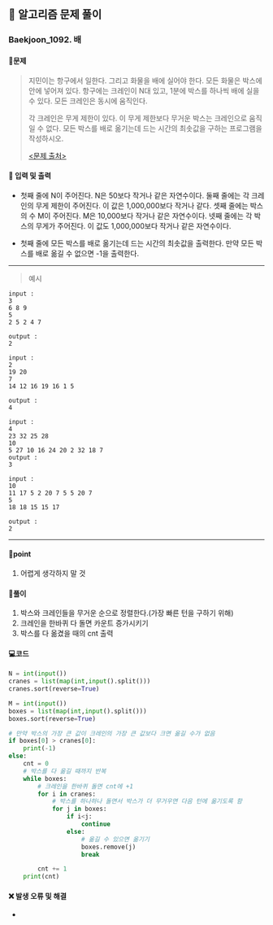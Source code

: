 ## 🐌 알고리즘 문제 풀이

### Baekjoon_1092. 배

#### 📒문제

> 지민이는 항구에서 일한다. 그리고 화물을 배에 실어야 한다. 모든 화물은 박스에 안에 넣어져 있다. 항구에는 크레인이 N대 있고, 1분에 박스를 하나씩 배에 실을 수 있다. 모든 크레인은 동시에 움직인다.
>
> 각 크레인은 무게 제한이 있다. 이 무게 제한보다 무거운 박스는 크레인으로 움직일 수 없다. 모든 박스를 배로 옮기는데 드는 시간의 최솟값을 구하는 프로그램을 작성하시오.
> 
>    [<문제 출처>](https://www.acmicpc.net/problem/1092)



#### :pushpin: 입력 및 출력

- 첫째 줄에 N이 주어진다. N은 50보다 작거나 같은 자연수이다. 둘째 줄에는 각 크레인의 무게 제한이 주어진다. 이 값은 1,000,000보다 작거나 같다. 셋째 줄에는 박스의 수 M이 주어진다. M은 10,000보다 작거나 같은 자연수이다. 넷째 줄에는 각 박스의 무게가 주어진다. 이 값도 1,000,000보다 작거나 같은 자연수이다.

- 첫째 줄에 모든 박스를 배로 옮기는데 드는 시간의 최솟값을 출력한다. 만약 모든 박스를 배로 옮길 수 없으면 -1을 출력한다.


---

> 예시

```
input :
3
6 8 9
5
2 5 2 4 7

output :
2

input :
2
19 20
7
14 12 16 19 16 1 5

output :
4

input :
4
23 32 25 28
10
5 27 10 16 24 20 2 32 18 7
output :
3

input :
10
11 17 5 2 20 7 5 5 20 7
5
18 18 15 15 17

output :
2
```

----




#### 🚀point

1. 어렵게 생각하지 말 것

#### 🔎풀이

1.  박스와 크레인들을 무거운 순으로 정렬한다.(가장 빠른 턴을 구하기 위해)
2.  크레인을 한바퀴 다 돌면 카운트 증가시키기
3.  박스를 다 옮겼을 때의 cnt 출력


#### 💻코드

```python
N = int(input())
cranes = list(map(int,input().split()))
cranes.sort(reverse=True)

M = int(input())
boxes = list(map(int,input().split()))
boxes.sort(reverse=True)

# 만약 박스의 가장 큰 값이 크레인의 가장 큰 값보다 크면 옮길 수가 없음
if boxes[0] > cranes[0]:
    print(-1)
else:
    cnt = 0
	# 박스를 다 옮길 때까지 반복
    while boxes:
        # 크레인을 한바퀴 돌면 cnt에 +1
        for i in cranes:
            # 박스를 하나하나 돌면서 박스가 더 무거우면 다음 턴에 옮기도록 함
            for j in boxes:
                if i<j:
                    continue
                else:
                    # 옮길 수 있으면 옮기기
                    boxes.remove(j)
                    break

        cnt += 1
    print(cnt)
```



#### ❌ 발생 오류 및 해결

- 

  
